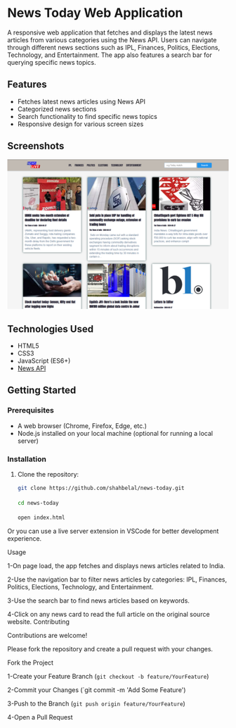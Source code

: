 # News Today Web Application

A responsive web application that fetches and displays the latest news articles from various categories using the News API. Users can navigate through different news sections such as IPL, Finances, Politics, Elections, Technology, and Entertainment. The app also features a search bar for querying specific news topics.

## Features
- Fetches latest news articles using News API
- Categorized news sections
- Search functionality to find specific news topics
- Responsive design for various screen sizes

## Screenshots
![Home Page Screenshot](https://github.com/shahbelal/news-today/blob/main/assets/homepage.png)

## Technologies Used
- HTML5
- CSS3
- JavaScript (ES6+)
- [News API](https://newsapi.org/docs/get-started)

## Getting Started

### Prerequisites
- A web browser (Chrome, Firefox, Edge, etc.)
- Node.js installed on your local machine (optional for running a local server)

### Installation
1. Clone the repository:

   ```sh
   git clone https://github.com/shahbelal/news-today.git

   cd news-today

   open index.html

Or you can use a live server extension in VSCode for better development experience.

Usage

1-On page load, the app fetches and displays news articles related to India.

2-Use the navigation bar to filter news articles by categories: IPL, Finances, Politics, Elections, Technology, and Entertainment.

3-Use the search bar to find news articles based on keywords.

4-Click on any news card to read the full article on the original source website.
Contributing

Contributions are welcome! 

Please fork the repository and create a pull request with your changes.

Fork the Project

1-Create your Feature Branch (`git checkout -b feature/YourFeature`)

2-Commit your Changes (`git commit -m 'Add Some Feature')

3-Push to the Branch (`git push origin feature/YourFeature`) 

4-Open a Pull Request